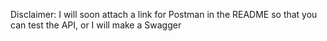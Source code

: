 Disclaimer: I will soon attach a link for Postman in the README so that you can test the API, or I will make a Swagger
